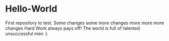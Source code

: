 # Hello-World
First repository to test. 
Some changes 
some more changes
more more more changes
Hard Work always pays off!
The world is full of talented unsuccessful men :) 
